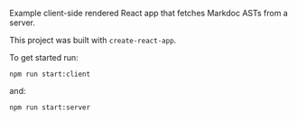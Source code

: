 Example client-side rendered React app that fetches Markdoc ASTs from a server.

This project was built with `create-react-app`.

To get started run:

`npm run start:client`

and:

`npm run start:server`
